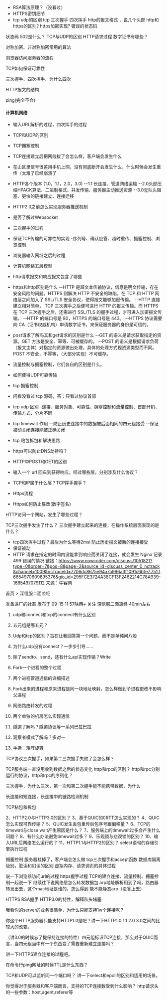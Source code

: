 * RSA算法原理？（没看过）
* HTTPS密钥细节
* tcp udp的区别
  tcp 三次握手 四次挥手
  http的报文格式 ，说几个头部
  http和https的区别? https加密实现?
  错误的状态码


状态码 502是什么？
TCP与UDP的区别
HTTP请求过程
数字证书有哪些？

对称加密、非对称加密常用的算法

浏览器访问服务器的流程

TCP如何保证可靠性

三次握手、四次挥手、为什么四次

HTTP报文的结构

ping(完全不会)

#### 计算机网络

* 输入URL解析的过程，四次挥手的过程
* TCP和UDP的区别
* TCP拥塞控制
* TCP连接建立后把网线拔了会怎么样，客户端会发生什么
* 在山区里信号很差用手机上网，没有彻底断开会发生什么，什么时候会发生重传（太难了已经崩溃了
* HTTP各个版本 (1.0，1.1，2.0，3.0)
  --1.1 长连接、管道网络运输
  --2.0头部压缩HPACK算法、二进制格式、并发传输、服务器主动推送资源
  --3.0无队头阻塞、更快的链接建立、连接迁移

* HTTP2.0之前怎么实现服务器推送机制
* 是否了解过Websocket
* 三次握手的过程
* 保证TCP传输的可靠性的实现
  -序列号、确认应答、超时重传、拥塞控制、浏览控制
* 浏览器输入网址之后的过程
* 计算机网络五层模型
* http请求报文和响应报文包含了哪些

* https和http区别是什么
  --HTTP 是超文本传输协议，信息是明文传输，存在安全风险的问题。HTTPS 则解决 HTTP 不安全的缺陷，在 TCP 和 HTTP 网络层之间加入了 SSL/TLS 安全协议，使得报文能够加密传输。
  --HTTP 连接建立相对简单， TCP 三次握手之后便可进行 HTTP 的报文传输。而 HTTPS 在 TCP 三次握手之后，还需进行 SSL/TLS 的握手过程，才可进入加密报文传输。
  --HTTP 的端口号是 80，HTTPS 的端口号是 443。
  --HTTPS 协议需要向 CA（证书权威机构）申请数字证书，来保证服务器的身份是可信的。

* post请求了解吗其和get请求的区别是什么
  --GET 的语义是请求获取指定的资源。GET 方法是安全、幂等、可被缓存的。
  --POST 的语义是根据请求负荷（报文主体）对指定的资源做出处理，具体的处理方式视资源类型而不同。POST 不安全，不幂等，（大部分实现）不可缓存。

* 流量控制与拥塞控制，它们各自的区别是什么。

* 如何使得UDP可靠传输

* tcp 拥塞控制

* 问看没看过 tcp 源码，答：只看过协议首部

* tcp udp 区别
  -连接、服务对象、可靠性、拥塞控制和流量控制、首部开销、传输方式、分片不同

* tcp timewait 作用
  --防止历史连接中的数据被后面相同的四元组接受
  --保证被动关闭连接能被正确关闭
* tcp 粘包拆包和解决思路

* https可以防止DNS劫持吗？

* HTTP中POST和GET的区别

* 输入一个 url 回车到获得响应，经过哪些层，分别涉及什么协议？

* TCP和IP属于什么层？TCP挥手握手？

* Https流程

* Https如何防止篡改(数字签名)

HTTP访问一个网站，发生了哪些过程？

TCP三次握手发生了什么？
三次握手建立起来的连接，在操作系统层面表现的是什么？
* tcp四次挥手过程？最后为什么等待2msl 
防止历史报文被新的连接接受
* 保证被动
* HTTP 请求在指定的时间内没能拿到响应而关闭了连接，就会发生 Nginx 记录 499 错误的情况
  链接：https://www.nowcoder.com/discuss/1051821?type=0&order=7&pos=8&page=2&source_id=discuss_center_0_nctrack&channel=1009&ncTraceId=7706dc8675e94a7a996a3f1091c6b1e7.751.16654970609895376&gio_id=295FCE3724A38CF13F2462214C78A939-1665497079112
  来源：牛客网

首页 > 深信服二面凉经


准备进厂的社畜
发布于 09-15 11:57陕西+ 关注
深信服二面凉经
40min左右
1. udp和connect和tcp的connect有什么区别
2. 五元组是哪五元？

3. Udp和tcp的区别？旨在让我回答第一个问题，而不是单纯问八股

4. 为什么udp没有connect？一步步引导……

5. 除了sendto、send，还有什么api实现传输？Write

6. Fork一个进程的整个过程

7. 两个进程管道通信的详细描述

8. Fork出来的进程和原来进程是同一块地址映射，怎么样做到子进程更改不影响父进程

9. 网络路由转发的过程

10. 两个单独的机房怎么实现通信

11. 隧道了解吗？隧道协议等一系列巴拉巴拉

12. 观察者模式了解吗？多对一

13. 手撕：矩阵旋转

TCP协议三次握手，如果第二三次握手失败了会怎么样？

TCP服务端一直没用收到数据之后的状态变化
http和rpc的区别？
http和rpc分别运行的协议，http和rpc的序列化？

三次握手，为什么三次，第一次和第二次握手能不能携带数据，为什么

长连接和短连接，长连接中的链路检测机制

TCP粘包和拆包

2、HTTP2.0与HTTP3.0的区别？
3、基于QUIC的0RTT怎么实现的？
4、QUIC怎么实现可靠传输？
5、QUIC发生丢包重传后包序号跟偏移量？
6、TCP的timewati与close wait产生原因是什么？
7、服务端上的timewait过多会产生什么问题？
8、有什么办法避免timewait过多？
9、乐观锁与悲观锁的区别？
10、输入URL后网络怎么运行的？
11、HTTP1.1与HTTP2的区别？
select语句的存储引擎执行过程

拥塞控制
服务器挂掉了，客户端会怎么做
tcp三次握手和accept函数
数据库隔离级别，脏读和幻读的区别
虚拟内存、请求调页的具体过程

说一下浏览器访问url的过程
https握手过程
TCP的建立连接、流量控制、拥塞控制一起说一下
继续往下说网络层怎么转发数据包
arp地址解析用到了吗，路由器转发出去，这个mac地址是谁的，怎么得到
能不能静态arp（没答上去）

HTTPS RSA握手
HTTP3.0的特性，解释队头堵塞

我看你的server的业务很简单，为什么只能支持1w个连接呢？

你这个HTTP服务器只能支持HTTP1.0是吧？讲一下HTTP1.0 1.1 2.0 3.0之间的比较大的改变。

（讲3.0的时候忘了提保持连接的特性）四元组标识TCP连接，那么对于QUIC而言，当四元组当中有一个东西变了需要重新建立连接吗？

讲一下HTTPS建立连接的过程吧。

在命令行ping网址的时候TTL是什么东西？

TCP和UDP可以监听同一个端口吗？
讲一下select和epoll的区别和适用的场景。

你觉得对于服务器和客户端而言，支持的TCP连接数受到什么影响？
http请求头的一些参数：host,agent,referer等